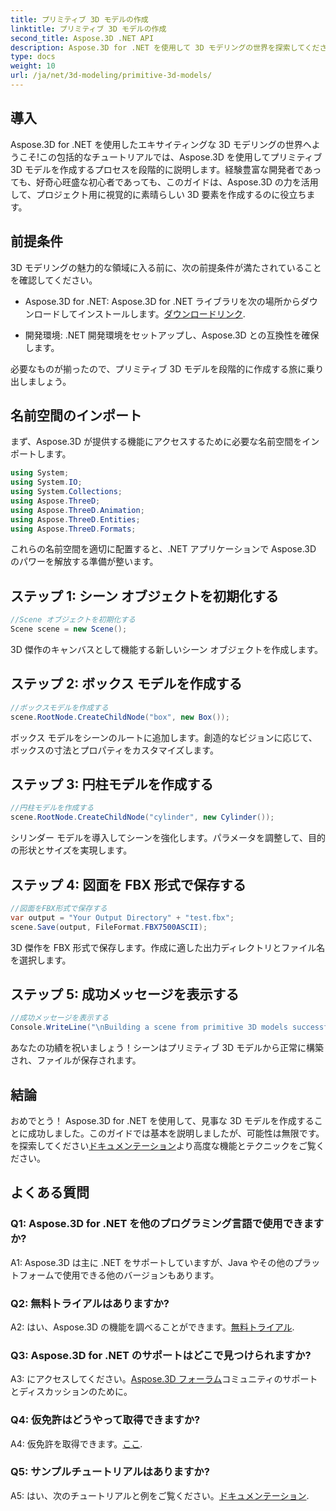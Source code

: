 ```yaml
---
title: プリミティブ 3D モデルの作成
linktitle: プリミティブ 3D モデルの作成
second_title: Aspose.3D .NET API
description: Aspose.3D for .NET を使用して 3D モデリングの世界を探索してください。魅力的なプリミティブ モデルを簡単に作成できます。
type: docs
weight: 10
url: /ja/net/3d-modeling/primitive-3d-models/
---
```

## 導入

Aspose.3D for .NET を使用したエキサイティングな 3D モデリングの世界へようこそ!この包括的なチュートリアルでは、Aspose.3D を使用してプリミティブ 3D モデルを作成するプロセスを段階的に説明します。経験豊富な開発者であっても、好奇心旺盛な初心者であっても、このガイドは、Aspose.3D の力を活用して、プロジェクト用に視覚的に素晴らしい 3D 要素を作成するのに役立ちます。

## 前提条件

3D モデリングの魅力的な領域に入る前に、次の前提条件が満たされていることを確認してください。

- Aspose.3D for .NET: Aspose.3D for .NET ライブラリを次の場所からダウンロードしてインストールします。[ダウンロードリンク](https://releases.aspose.com/3d/net/).

- 開発環境: .NET 開発環境をセットアップし、Aspose.3D との互換性を確保します。

必要なものが揃ったので、プリミティブ 3D モデルを段階的に作成する旅に乗り出しましょう。

## 名前空間のインポート

まず、Aspose.3D が提供する機能にアクセスするために必要な名前空間をインポートします。

```csharp
using System;
using System.IO;
using System.Collections;
using Aspose.ThreeD;
using Aspose.ThreeD.Animation;
using Aspose.ThreeD.Entities;
using Aspose.ThreeD.Formats;
```

これらの名前空間を適切に配置すると、.NET アプリケーションで Aspose.3D のパワーを解放する準備が整います。

## ステップ 1: シーン オブジェクトを初期化する

```csharp
//Scene オブジェクトを初期化する
Scene scene = new Scene();
```

3D 傑作のキャンバスとして機能する新しいシーン オブジェクトを作成します。

## ステップ 2: ボックス モデルを作成する

```csharp
//ボックスモデルを作成する
scene.RootNode.CreateChildNode("box", new Box());
```

ボックス モデルをシーンのルートに追加します。創造的なビジョンに応じて、ボックスの寸法とプロパティをカスタマイズします。

## ステップ 3: 円柱モデルを作成する

```csharp
//円柱モデルを作成する
scene.RootNode.CreateChildNode("cylinder", new Cylinder());
```

シリンダー モデルを導入してシーンを強化します。パラメータを調整して、目的の形状とサイズを実現します。

## ステップ 4: 図面を FBX 形式で保存する

```csharp
//図面をFBX形式で保存する
var output = "Your Output Directory" + "test.fbx";
scene.Save(output, FileFormat.FBX7500ASCII);
```

3D 傑作を FBX 形式で保存します。作成に適した出力ディレクトリとファイル名を選択します。

## ステップ 5: 成功メッセージを表示する

```csharp
//成功メッセージを表示する
Console.WriteLine("\nBuilding a scene from primitive 3D models successfully.\nFile saved at " + output);
```

あなたの功績を祝いましょう！シーンはプリミティブ 3D モデルから正常に構築され、ファイルが保存されます。

## 結論

おめでとう！ Aspose.3D for .NET を使用して、見事な 3D モデルを作成することに成功しました。このガイドでは基本を説明しましたが、可能性は無限です。を探索してください[ドキュメンテーション](https://reference.aspose.com/3d/net/)より高度な機能とテクニックをご覧ください。

## よくある質問

### Q1: Aspose.3D for .NET を他のプログラミング言語で使用できますか?

A1: Aspose.3D は主に .NET をサポートしていますが、Java やその他のプラットフォームで使用できる他のバージョンもあります。

### Q2: 無料トライアルはありますか?

 A2: はい、Aspose.3D の機能を調べることができます。[無料トライアル](https://releases.aspose.com/).

### Q3: Aspose.3D for .NET のサポートはどこで見つけられますか?

 A3: にアクセスしてください。[Aspose.3D フォーラム](https://forum.aspose.com/c/3d/18)コミュニティのサポートとディスカッションのために。

### Q4: 仮免許はどうやって取得できますか?

 A4: 仮免許を取得できます。[ここ](https://purchase.aspose.com/temporary-license/).

### Q5: サンプルチュートリアルはありますか?

 A5: はい、次のチュートリアルと例をご覧ください。[ドキュメンテーション](https://reference.aspose.com/3d/net/).